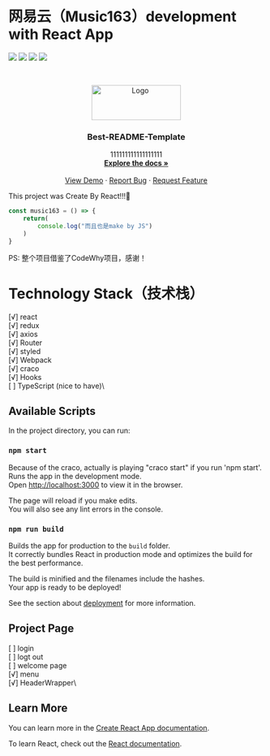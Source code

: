 # 网易云（Music163）development with React App
![](https://img.shields.io/badge/React-xxx-blue)
![](https://img.shields.io/badge/npm-xxx-black)
![](https://img.shields.io/badge/redux-xxx-blue)
![](https://img.shields.io/badge/Hooks-xxx-blue)

<!-- PROJECT LOGO -->
<br />
<p align="center">
  <a href="https://github.com/Jonathan6026/react_music163">
    <img src="src/assets/sprite_01.png" alt="Logo" width="176" height="69" background-position="0 0" ;>
  </a>

  <h3 align="center">Best-README-Template</h3>

  <p align="center">
    111111111111111111
    <br />
    <a href="https://github.com/Jonathan6026/react_music163"><strong>Explore the docs »</strong></a>
    <br />
    <br />
    <a href="https://github.com/Jonathan6026/react_music163">View Demo</a>
    ·
    <a href="https://github.com/Jonathan6026/react_music163">Report Bug</a>
    ·
    <a href="https://github.com/Jonathan6026/react_music163">Request Feature</a>
  </p>
</p>

This project was Create By React!!!👀
```js
const music163 = () => {
    return(
        console.log("而且也是make by JS")
    )
}
```
PS: 整个项目借鉴了CodeWhy项目，感谢！
# Technology Stack（技术栈）
[√] react\
[√] redux\
[√] axios\
[√] Router\
[√] styled\
[√] Webpack\
[√] craco\
[√] Hooks\
[ ] TypeScript (nice to have)\

## Available Scripts

In the project directory, you can run:

### `npm start`

Because of the craco, actually is playing "craco start" if you run 'npm start'.
Runs the app in the development mode.\
Open [http://localhost:3000](http://localhost:3000) to view it in the browser.

The page will reload if you make edits.\
You will also see any lint errors in the console.

### `npm run build`

Builds the app for production to the `build` folder.\
It correctly bundles React in production mode and optimizes the build for the best performance.

The build is minified and the filenames include the hashes.\
Your app is ready to be deployed!

See the section about [deployment](https://facebook.github.io/create-react-app/docs/deployment) for more information.

## Project Page

[ ] login\
[ ] logt out\
[ ] welcome page\
[√] menu\
[√] HeaderWrapper\



## Learn More

You can learn more in the [Create React App documentation](https://facebook.github.io/create-react-app/docs/getting-started).

To learn React, check out the [React documentation](https://reactjs.org/).

